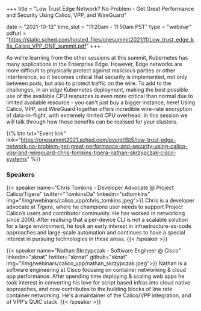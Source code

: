 +++
title = "Low Trust Edge Network? No Problem - Get Great Performance and Security Using Calico, VPP, and WireGuard"

date = "2021-10-12"
time_slot = "11:20am - 11:50am PST"
type = "webinar"
pdfurl =  "https://static.sched.com/hosted_files/onesummit2021/ff/Low_trust_edge_k8s_Calico_VPP_ONE_summit.pdf"
+++

As we're learning from the other sessions at this summit, Kubernetes has many applications in the Enterprise Edge. However, Edge networks are more difficult to physically protect against malicious parties or other interference, so it becomes critical that security is implemented, not only between pods, but also to protect traffic on the wire. To add to the challenges, in an edge Kubernetes deployment, making the best possible use of the available CPU resources is even more critical than normal due to limited available resource - you can't just buy a bigger instance, here! Using Calico, VPP, and WireGuard together offers incredible wire-rate encryption of data-in-flight, with extremely limited CPU overhead. In this session we will talk through how these benefits can be realised for your clusters. 


{{% btn txt="Event link" link="https://onesummit2021.sched.com/event/lStS/low-trust-edge-network-no-problem-get-great-performance-and-security-using-calico-vpp-and-wireguard-chris-tomkins-tigera-nathan-skrzypczak-cisco-systems" %}}

### Speakers

{{< speaker name="Chris Tomkins - Developer Advocate @ Project Calico/Tigera" twitter="TomkinsDa" linkedin="cdtomkins" img="/img/webinars/calico_vpp/chris_tomkins.jpeg">}}
Chris is a developer advocate at Tigera, where he champions user needs to support Project Calico’s users and 
contributor community. He has worked in networking since 2000. After realising that a per-device CLI is not a 
scalable solution for a large environment, he took an early interest in infrastructure-as-code approaches and 
large-scale automation and continues to have a special interest in pursuing technologies in these areas.
{{< /speaker >}}

{{< speaker name="Nathan Skrzypczak - Software Engineer @ Cisco" linkedin="sknat" twitter="skrnat" github="sknat" img="/img/webinars/calico_vpp/nathan_skrzypczak.jpeg">}}
Nathan is a software engineering at Cisco focusing on container networking & cloud app performance. After spending 
time deploying & scaling web apps he took interest in converting his love for script based infras into cloud native 
approaches, and now contributes to the building blocks of line rate container networking. He's a maintainer of the 
Calico/VPP integration, and of VPP's QUIC stack.
{{< /speaker >}}
